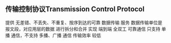##  传输控制协议Transmission Control Protocol 
提供 无差错、不丢失、不重复、按序到达的可靠 数据传输 服务
数据传输单位是 报文段，对应用层的数据 进行拆分和合并
实现 端到端 全双工 可靠通信 
只支持 单播 通信，不支持 多播、广播 通信
传输效率 较低
